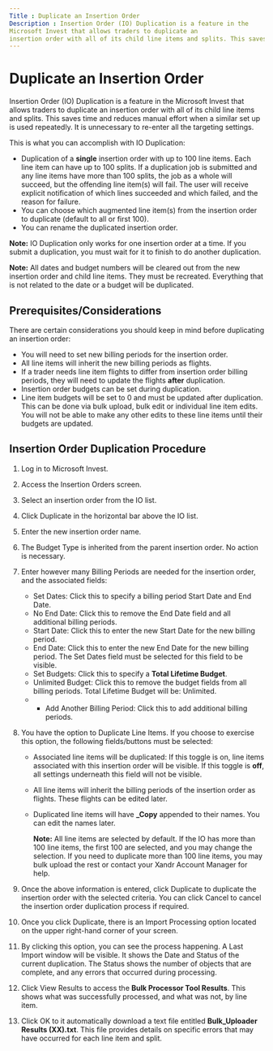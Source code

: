 ```yaml
---
Title : Duplicate an Insertion Order
Description : Insertion Order (IO) Duplication is a feature in the
Microsoft Invest that allows traders to duplicate an
insertion order with all of its child line items and splits. This saves
---
```



# Duplicate an Insertion Order





Insertion Order (IO) Duplication is a feature in the
Microsoft Invest that allows traders to duplicate an
insertion order with all of its child line items and splits. This saves
time and reduces manual effort when a similar set up is used repeatedly.
It is unnecessary to re-enter all the targeting settings.



This is what you can accomplish with IO Duplication:

- Duplication of a **single** insertion order with up to 100 line items.
  Each line item can have up to 100 splits. If a duplication job is
  submitted and any line items have more than 100 splits, the job as a
  whole will succeed, but the offending line item(s) will fail. The user
  will receive explicit notification of which lines succeeded and which
  failed, and the reason for failure.
- You can choose which augmented line item(s) from the insertion order
  to duplicate (default to all or first 100).
- You can rename the duplicated insertion order.



<b>Note:</b> IO Duplication only works for one
insertion order at a time. If you submit a duplication, you must wait
for it to finish to do another duplication.





<b>Note:</b> All dates and budget numbers will
be cleared out from the new insertion order and child line items. They
must be recreated. Everything that is not related to the date or a
budget will be duplicated.









## Prerequisites/Considerations



There are certain considerations you should keep in mind before
duplicating an insertion order:

- You will need to set new billing periods for the insertion order.
- All line items will inherit the new billing periods as flights.
- If a trader needs line item flights to differ from insertion order
  billing periods, they will need to update the flights **after**
  duplication.
- Insertion order budgets can be set during duplication.
- Line item budgets will be set to 0 and must be updated after
  duplication. This can be done via bulk upload, bulk edit or individual
  line item edits. You will not be able to make any other edits to these
  line items until their budgets are updated.







## Insertion Order Duplication Procedure



1.  Log in to Microsoft Invest.
2.  Access the Insertion Orders
    screen.
3.  Select an insertion order from the IO list.
4.  Click Duplicate in the horizontal
    bar above the IO list.
5.  Enter the new insertion order name.
6.  The Budget Type is inherited
    from the parent insertion order. No action is necessary.
7.  Enter however many Billing
    Periods are needed for the insertion order, and the
    associated fields:
    - Set Dates: Click this to specify
      a billing period Start Date
      and End Date.
    - No End Date: Click this to
      remove the End Date field
      and all additional billing periods.
    - Start Date: Click this to enter
      the new Start Date for the
      new billing period.
    - End Date: Click this to enter
      the new End Date for the new
      billing period. The Set Dates
      field must be selected for this field to be visible.
    - Set Budgets: Click this to
      specify a **Total Lifetime Budget**.
    - Unlimited Budget: Click this to
      remove the budget fields from all billing
      periods. Total Lifetime
      Budget will be: Unlimited.
    - + Add Another Billing Period:
      Click this to add additional billing periods.
8.  You have the option to Duplicate Line
    Items. If you choose to exercise this option, the following
    fields/buttons must be selected:
    - Associated line items will be
      duplicated: If this toggle is on, line items associated
      with this insertion order will be visible. If this toggle is
      **off**, all settings underneath this field will not be visible.
    - All line items will inherit the billing periods of the insertion
      order as flights. These flights can be edited later.
    - Duplicated line items will have **\_Copy** appended to their
      names. You can edit the names later.
      

      <b>Note:</b> All line items are selected
      by default. If the IO has more than 100 line items, the first 100
      are selected, and you may change the selection. If you need to
      duplicate more than 100 line items, you may bulk upload the rest
      or contact your Xandr Account Manager for
      help.

      
9.  Once the above information is entered, click
    Duplicate to duplicate the
    insertion order with the selected criteria. You can click
    Cancel to cancel the insertion
    order duplication process if required.
10. Once you click Duplicate, there is
    an Import Processing option
    located on the upper right-hand corner of your screen.
11. By clicking this option, you can see the process happening. A
    Last Import window will be
    visible. It shows the Date and
    Status of the current
    duplication. The Status shows
    the number of objects that are complete, and any errors that
    occurred during processing.
12. Click View Results to access the
    **Bulk Processor Tool Results**. This shows what was successfully
    processed, and what was not, by line item.
13. Click OK to it automatically
    download a text file entitled **Bulk_Uploader Results (XX).txt**.
    This file provides details on specific errors that may have occurred
    for each line item and split.








